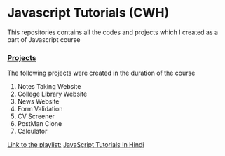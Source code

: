 # Javascript Tutorials (CWH)
This repositories contains all the codes and projects which I created as a part of Javascript course

### <u>Projects</u>
The following projects were created in the duration of the course
<ol>
  <li>Notes Taking Website</li>
  <li>College Library Website</li>
  <li>News Website</li>
  <li>Form Validation</li>
  <li>CV Screener</li>
  <li>PostMan Clone</li>
  <li>Calculator</li>
</ol>

<u>Link to the playlist:</u>
<a href="https://www.youtube.com/playlist?list=PLu0W_9lII9ajyk081To1Cbt2eI5913SsL" target="_blank">JavaScript Tutorials In Hindi</a>
